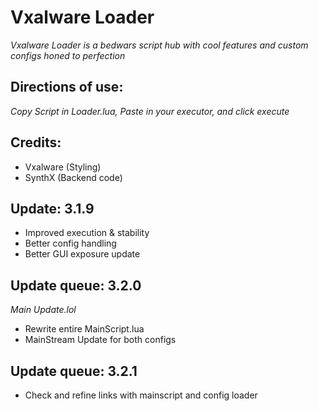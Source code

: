 # Vxalware Loader
*Vxalware Loader is a bedwars script hub with cool features and custom configs honed to perfection*
## Directions of use:
*Copy Script in Loader.lua, Paste in your executor, and click execute*
## Credits:
- Vxalware (Styling)
- SynthX (Backend code)
## Update: 3.1.9
- Improved execution & stability
- Better config handling
- Better GUI exposure update
## Update queue: 3.2.0
*Main Update.lol*
- Rewrite entire MainScript.lua
- MainStream Update for both configs
## Update queue: 3.2.1
- Check and refine links with mainscript and config loader
